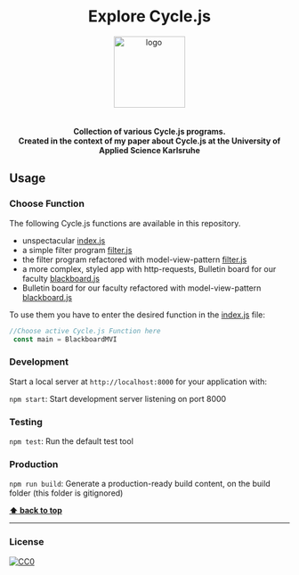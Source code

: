 <h1 align="center">Explore Cycle.js</h1>


<div align="center">
  <img alt="logo" src="https://raw.githubusercontent.com/cyclejs/cyclejs/master/logo.png" width="128">
</div>
<div align="center">
<br/>
<br/>
  <strong>Collection of various Cycle.js programs. <br/>
          Created in the context of my paper about Cycle.js at the University of Applied Science Karlsruhe
</strong>
</div>


## Usage

### Choose Function

The following Cycle.js functions are available in this repository.

* unspectacular [index.js](explore-cyclejs/src/helloWorld/helloWorld.js)
* a simple filter program [filter.js](explore-cyclejs/src/filter/filter.js)
* the filter program refactored with model-view-pattern [filter.js](explore-cyclejs/src/filterMVI/filterMVI.js)
* a more complex, styled app with http-requests, Bulletin board for our faculty [blackboard.js](explore-cyclejs/src/blackboard/blackboard.js)
* Bulletin board for our faculty refactored with model-view-pattern [blackboard.js](explore-cyclejs/src/blackboardMVI/blackboardMVI.js)

To use them you have to enter the desired function in the [index.js](src/index.js) file:

```javascript
//Choose active Cycle.js Function here
 const main = BlackboardMVI
```


### Development

Start a local server at `http://localhost:8000` for your application with:

`npm start`: Start development server listening on port 8000

### Testing

`npm test`: Run the default test tool

### Production
`npm run build`: Generate a production-ready build content, on the build folder (this folder is gitignored)

**[:arrow_up: back to top](#Usage)**

---
### License
[![CC0](http://i.creativecommons.org/p/zero/1.0/88x31.png)](http://creativecommons.org/publicdomain/zero/1.0/)
